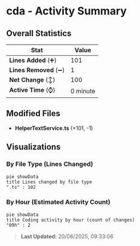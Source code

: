 # cda - Activity Summary 

## Overall Statistics

| Stat                   | Value                                                             |
| ---------------------- | ----------------------------------------------------------------- |
| **Lines Added** (➕)   | 101                                          |
| **Lines Removed** (➖) | 1                                        |
| **Net Change** (↕)    | 100                |
| **Active Time** (⌚)   | 0 minute |


## Modified Files
- **HelperTextService.ts** (+101, -1)

## Visualizations

### By File Type (Lines Changed)

```mermaid
pie showData
title Lines changed by file type
".ts" : 102
```

### By Hour (Estimated Activity Count)

```mermaid
pie showData
title Coding activity by hour (count of changes)
"09h" : 2
```


> **Last Updated:** 20/06/2025, 09:33:06